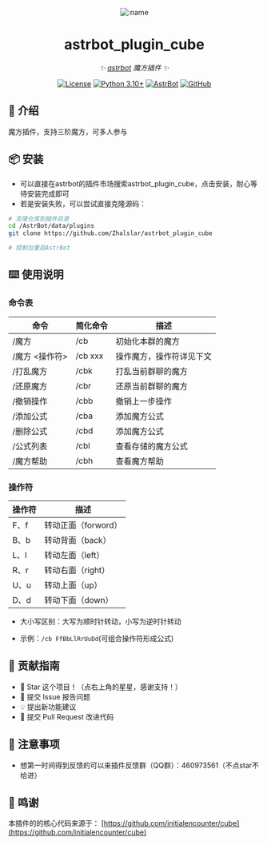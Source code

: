 
<div align="center">

![:name](https://count.getloli.com/@astrbot_plugin_cube?name=astrbot_plugin_cube&theme=minecraft&padding=6&offset=0&align=top&scale=1&pixelated=1&darkmode=auto)

# astrbot_plugin_cube

_✨ [astrbot](https://github.com/AstrBotDevs/AstrBot) 魔方插件 ✨_  

[![License](https://img.shields.io/badge/License-MIT-green.svg)](https://opensource.org/licenses/MIT)
[![Python 3.10+](https://img.shields.io/badge/Python-3.10%2B-blue.svg)](https://www.python.org/)
[![AstrBot](https://img.shields.io/badge/AstrBot-3.4%2B-orange.svg)](https://github.com/Soulter/AstrBot)
[![GitHub](https://img.shields.io/badge/作者-Zhalslar-blue)](https://github.com/Zhalslar)

</div>

## 🤝 介绍

魔方插件，支持三阶魔方，可多人参与

## 📦 安装

- 可以直接在astrbot的插件市场搜索astrbot_plugin_cube，点击安装，耐心等待安装完成即可
- 若是安装失败，可以尝试直接克隆源码：

```bash
# 克隆仓库到插件目录
cd /AstrBot/data/plugins
git clone https://github.com/Zhalslar/astrbot_plugin_cube

# 控制台重启AstrBot
```

## ⌨️ 使用说明

### 命令表

|     命令  | 简化命令 |  描述  |
|------|-------------|--------|
| /魔方     | /cb   | 初始化本群的魔方 |
| /魔方 <操作符> | /cb xxx   | 操作魔方，操作符详见下文 |
| /打乱魔方 | /cbk  | 打乱当前群聊的魔方         |
| /还原魔方 | /cbr  | 还原当前群聊的魔方         |
| /撤销操作 | /cbb  | 撤销上一步操作         |
| /添加公式 | /cba  | 添加魔方公式         |
| /删除公式 | /cbd  | 添加魔方公式         |
| /公式列表 | /cbl  | 查看存储的魔方公式    |
| /魔方帮助 | /cbh  | 查看魔方帮助         |

### 操作符

| 操作符 | 描述 |
|----------|---------|
| F、f | 转动正面（forword）  |
| B、b | 转动背面（back）  |
| L、l | 转动左面（left）  |
| R、r | 转动右面（right）  |
| U、u | 转动上面（up） |
| D、d | 转动下面（down）  |

- 大小写区别：大写为顺时针转动，小写为逆时针转动

- 示例：`/cb FfBbLlRrUuDd`(可组合操作符形成公式)

## 👥 贡献指南

- 🌟 Star 这个项目！（点右上角的星星，感谢支持！）
- 🐛 提交 Issue 报告问题
- 💡 提出新功能建议
- 🔧 提交 Pull Request 改进代码

## 📌 注意事项

- 想第一时间得到反馈的可以来插件反馈群（QQ群）：460973561（不点star不给进）

## 🤝 鸣谢

本插件的的核心代码来源于：
[https://github.com/initialencounter/cube](https://github.com/initialencounter/cube)
